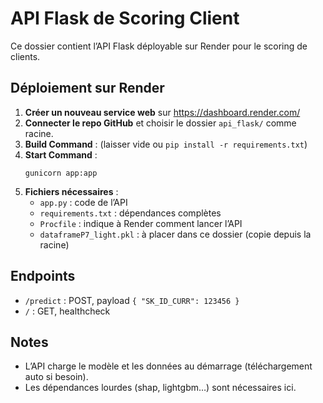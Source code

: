# API Flask de Scoring Client

Ce dossier contient l’API Flask déployable sur Render pour le scoring de clients.

## Déploiement sur Render

1. **Créer un nouveau service web** sur https://dashboard.render.com/
2. **Connecter le repo GitHub** et choisir le dossier `api_flask/` comme racine.
3. **Build Command** : (laisser vide ou `pip install -r requirements.txt`)
4. **Start Command** :
   ```
   gunicorn app:app
   ```
5. **Fichiers nécessaires** :
    - `app.py` : code de l’API
    - `requirements.txt` : dépendances complètes
    - `Procfile` : indique à Render comment lancer l’API
    - `dataframeP7_light.pkl` : à placer dans ce dossier (copie depuis la racine)

## Endpoints
- `/predict` : POST, payload `{ "SK_ID_CURR": 123456 }`
- `/` : GET, healthcheck

## Notes
- L’API charge le modèle et les données au démarrage (téléchargement auto si besoin).
- Les dépendances lourdes (shap, lightgbm…) sont nécessaires ici.
